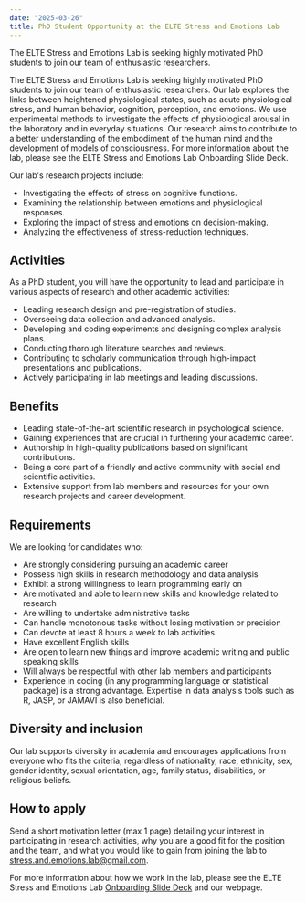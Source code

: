 ```yaml
---
date: "2025-03-26"
title: PhD Student Opportunity at the ELTE Stress and Emotions Lab
---
```


The ELTE Stress and Emotions Lab is seeking highly motivated PhD students to join our team of enthusiastic researchers.

<!--more-->

The ELTE Stress and Emotions Lab is seeking highly motivated PhD students to join our team of enthusiastic researchers. Our lab explores the links between heightened physiological states, such as acute physiological stress, and human behavior, cognition, perception, and emotions. We use experimental methods to investigate the effects of physiological arousal in the laboratory and in everyday situations. Our research aims to contribute to a better understanding of the embodiment of the human mind and the development of models of consciousness. For more information about the lab, please see the ELTE Stress and Emotions Lab Onboarding Slide Deck.

Our lab's research projects include:

* Investigating the effects of stress on cognitive functions.
* Examining the relationship between emotions and physiological responses.
* Exploring the impact of stress and emotions on decision-making.
* Analyzing the effectiveness of stress-reduction techniques.

## Activities

As a PhD student, you will have the opportunity to lead and participate in various aspects of research and other academic activities:
* Leading research design and pre-registration of studies.
* Overseeing data collection and advanced analysis.
* Developing and coding experiments and designing complex analysis plans.
* Conducting thorough literature searches and reviews.
* Contributing to scholarly communication through high-impact presentations and publications.
* Actively participating in lab meetings and leading discussions.

## Benefits

* Leading state-of-the-art scientific research in psychological science.
* Gaining experiences that are crucial in furthering your academic career.
* Authorship in high-quality publications based on significant contributions.
* Being a core part of a friendly and active community with social and scientific activities.
* Extensive support from lab members and resources for your own research projects and career development.

## Requirements

We are looking for candidates who:
* Are strongly considering pursuing an academic career
* Possess high skills in research methodology and data analysis
* Exhibit a strong willingness to learn programming early on
* Are motivated and able to learn new skills and knowledge related to research
* Are willing to undertake administrative tasks
* Can handle monotonous tasks without losing motivation or precision
* Can devote at least 8 hours a week to lab activities
* Have excellent English skills
* Are open to learn new things and improve academic writing and public speaking skills
* Will always be respectful with other lab members and participants
* Experience in coding (in any programming language or statistical package) is a strong advantage. Expertise in data analysis tools such as R, JASP, or JAMAVI is also beneficial.

## Diversity and inclusion

Our lab supports diversity in academia and encourages applications from everyone who fits the criteria, regardless of nationality, race, ethnicity, sex, gender identity, sexual orientation, age, family status, disabilities, or religious beliefs.

## How to apply

Send a short motivation letter (max 1 page) detailing your interest in participating in research activities, why you are a good fit for the position and the team, and what you would like to gain from joining the lab to stress.and.emotions.lab@gmail.com.

For more information about how we work in the lab, please see the ELTE Stress and Emotions Lab [Onboarding Slide Deck](https://docs.google.com/presentation/d/1S_NBHGPXC1FEa-DpTeM41DyW_IjRz2QM3kzvfi3lt7c/edit?slide=id.p#slide=id.p) and our webpage.
